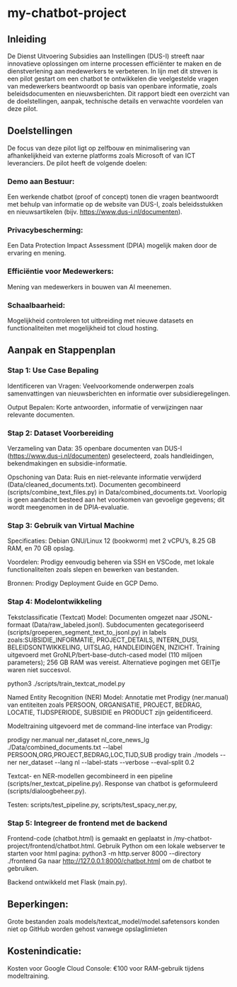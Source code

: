 # my-chatbot-project

## Inleiding
De Dienst Uitvoering Subsidies aan Instellingen (DUS-I) streeft naar innovatieve oplossingen om interne processen efficiënter te maken en de dienstverlening aan medewerkers te verbeteren. In lijn met dit streven is een pilot gestart om een chatbot te ontwikkelen die veelgestelde vragen van medewerkers beantwoordt op basis van openbare informatie, zoals beleidsdocumenten en nieuwsberichten. Dit rapport biedt een overzicht van de doelstellingen, aanpak, technische details en verwachte voordelen van deze pilot.

## Doelstellingen
De focus van deze pilot ligt op zelfbouw en minimalisering van afhankelijkheid van externe platforms zoals Microsoft of van ICT leveranciers. De pilot heeft de volgende doelen:

### Demo aan Bestuur: 
Een werkende chatbot (proof of concept) tonen die vragen beantwoordt met behulp van informatie op de website van DUS-I, zoals beleidsstukken en nieuwsartikelen (bijv. https://www.dus-i.nl/documenten).

### Privacybescherming: 
Een Data Protection Impact Assessment (DPIA) mogelijk maken door de ervaring en mening.

### Efficiëntie voor Medewerkers: 
Mening van medewerkers in bouwen van AI meenemen.

### Schaalbaarheid: 
Mogelijkheid controleren tot uitbreiding met nieuwe datasets en functionaliteiten met mogelijkheid tot cloud hosting.

## Aanpak en Stappenplan
### Stap 1: Use Case Bepaling
Identificeren van Vragen: Veelvoorkomende onderwerpen zoals samenvattingen van nieuwsberichten en informatie over subsidieregelingen.

Output Bepalen: Korte antwoorden, informatie of verwijzingen naar relevante documenten.

### Stap 2: Dataset Voorbereiding
Verzameling van Data: 35 openbare documenten van DUS-I (https://www.dus-i.nl/documenten) geselecteerd, zoals handleidingen, bekendmakingen en subsidie-informatie.

Opschoning van Data: Ruis en niet-relevante informatie verwijderd (Data/cleaned_documents.txt). Documenten gecombineerd (scripts/combine_text_files.py) in Data/combined_documents.txt. Voorlopig is geen aandacht besteed aan het voorkomen van gevoelige gegevens; dit wordt meegenomen in de DPIA-evaluatie.

### Stap 3: Gebruik van Virtual Machine
Specificaties: Debian GNU/Linux 12 (bookworm) met 2 vCPU’s, 8.25 GB RAM, en 70 GB opslag.

Voordelen: Prodigy eenvoudig beheren via SSH en VSCode, met lokale functionaliteiten zoals slepen en bewerken van bestanden.

Bronnen: Prodigy Deployment Guide en GCP Demo.

### Stap 4: Modelontwikkeling
Tekstclassificatie (Textcat) Model: Documenten omgezet naar JSONL-formaat (Data/raw_labeled.jsonl). Subdocumenten gecategoriseerd (scripts/groeperen_segment_text_to_jsonl.py) in labels zoals:SUBSIDIE_INFORMATIE, PROJECT_DETAILS, INTERN_DUSI, BELEIDSONTWIKKELING, UITSLAG, HANDLEIDINGEN, INZICHT. Training uitgevoerd met GroNLP/bert-base-dutch-cased model (110 miljoen parameters); 256 GB RAM was vereist. Alternatieve pogingen met GEITje waren niet succesvol.

python3 ./scripts/train_textcat_model.py

Named Entity Recognition (NER) Model: Annotatie met Prodigy (ner.manual) van entiteiten zoals PERSOON, ORGANISATIE, PROJECT, BEDRAG, LOCATIE, TIJDSPERIODE, SUBSIDIE en PRODUCT zijn geïdentificeerd.

Modeltraining uitgevoerd met de command-line interface van Prodigy:

prodigy ner.manual ner_dataset nl_core_news_lg ./Data/combined_documents.txt --label PERSOON,ORG,PROJECT,BEDRAG,LOC,TIJD,SUB
prodigy train ./models --ner ner_dataset --lang nl --label-stats --verbose --eval-split 0.2

Textcat- en NER-modellen gecombineerd in een pipeline (scripts/ner_textcat_pipeline.py). Response van chatbot is geformuleerd (scripts/dialoogbeheer.py).

Testen: scripts/test_pipeline.py, scripts/test_spacy_ner.py,

### Stap 5: Integreer de frontend met de backend


Frontend-code (chatbot.html) is gemaakt en geplaatst in /my-chatbot-project/frontend/chatbot.html.
Gebruik Python om een lokale webserver te starten voor html pagina:
python3 -m http.server 8000 --directory ./frontend
Ga naar http://127.0.0.1:8000/chatbot.html om de chatbot te gebruiken.

Backend ontwikkeld met Flask (main.py).

## Beperkingen:
Grote bestanden zoals models/textcat_model/model.safetensors konden niet op GitHub worden gehost vanwege opslaglimieten

## Kostenindicatie:
Kosten voor Google Cloud Console: €100 voor RAM-gebruik tijdens modeltraining.